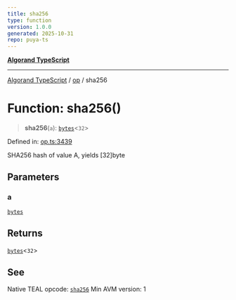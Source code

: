 ```yaml
---
title: sha256
type: function
version: 1.0.0
generated: 2025-10-31
repo: puya-ts
---
```

[**Algorand TypeScript**](../../README.md)

***

[Algorand TypeScript](../../modules.md) / [op](../README.md) / sha256

# Function: sha256()

> **sha256**(`a`): [`bytes`](../../index/type-aliases/bytes.md)\<`32`\>

Defined in: [op.ts:3439](https://github.com/algorandfoundation/puya-ts/blob/main/packages/algo-ts/src/op.ts#L3439)

SHA256 hash of value A, yields [32]byte

## Parameters

### a

[`bytes`](../../index/type-aliases/bytes.md)

## Returns

[`bytes`](../../index/type-aliases/bytes.md)\<`32`\>

## See

Native TEAL opcode: [`sha256`](https://dev.algorand.co/reference/algorand-teal/opcodes#sha256)
Min AVM version: 1
